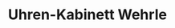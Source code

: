 ---
title: "Uhren-Kabinett Wehrle"
url: /furtwangen-im-schwarzwald/uhren-kabinett-wehrle/
shop: Uhren
---